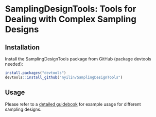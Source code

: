SamplingDesignTools: Tools for Dealing with Complex Sampling Designs
================

## Installation

Install the SamplingDesignTools package from GitHub (package devtools
needed):

``` r
install.packages("devtools")
devtools::install_github("nyilin/SamplingDesignTools")
```

## Usage

Please refer to a [detailed guidebook](https://nyilin.github.io/SamplingDesignTools/) 
for example usage for different sampling designs.